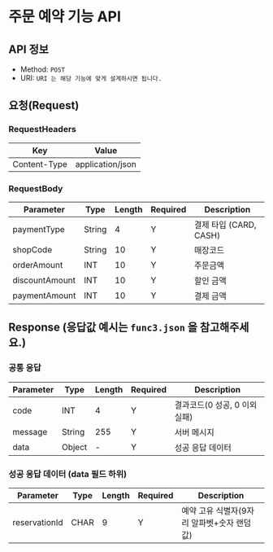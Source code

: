 # 주문 예약 기능 API

## API 정보

- Method: `POST`
- URI: `URI 는 해당 기능에 맞게 설계하시면 됩니다.`

## 요청(Request)

### RequestHeaders

| Key           | Value             |
|---------------|-------------------|
| Content-Type  | application/json  |

### RequestBody

| Parameter      | Type   | Length | Required | Description        |
|----------------|--------|--------|----------|--------------------|
| paymentType    | String | 4      | Y        | 결제 타입 (CARD, CASH) |
| shopCode       | String | 10     | Y        | 매장코드               |
| orderAmount   | INT    | 10     | Y        | 주문금액               |
| discountAmount | INT    | 10     | Y        | 할인 금액              |
| paymentAmount  | INT    | 10     | Y        | 결제 금액              |

## Response (응답값 예시는 `func3.json` 을 참고해주세요.)

### 공통 응답

| Parameter     | Type   | Length | Required | Description          |
|---------------|--------|--------|----------|----------------------|
| code          | INT    | 4      | Y        | 결과코드(0 성공, 0 이외 실패) |
| message       | String | 255    | Y        | 서버 메시지           |
| data          | Object | -      | Y        | 성공 응답 데이터      |

### 성공 응답 데이터 (data 필드 하위)

| Parameter     | Type   | Length | Required | Description |
|---------------|--------|--------|----------|-------------|
| reservationId | CHAR   | 9      | Y        | 예약 고유 식별자(9자리 알파벳+숫자 랜덤값) |